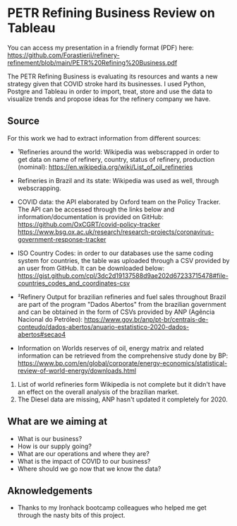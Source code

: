 # PETR Refining Business Review on Tableau

You can access my presentation in a friendly format (PDF) here: https://github.com/Forastierii/refinery-refinement/blob/main/PETR%20Refining%20Business.pdf

The PETR Refining Business is evaluating its resources and wants a new strategy given that COVID stroke hard its businesses. I used Python, Postgre and Tableau in order to import, treat, store and use the data to visualize trends and propose ideas for the refinery company we have.

## Source

For this work we had to extract information from different sources:

- ¹Refineries around the world: Wikipedia was webscrapped in order to get data on name of refinery, country, status of refinery, production (nominal):
https://en.wikipedia.org/wiki/List_of_oil_refineries

- Refineries in Brazil and its state: Wikipedia was used as well, through webscrapping.

- COVID data: the API elaborated by Oxford team on the Policy Tracker. The API can be accessed through the links below and information/documentation is provided on GitHub:
https://github.com/OxCGRT/covid-policy-tracker
https://www.bsg.ox.ac.uk/research/research-projects/coronavirus-government-response-tracker

- ISO Country Codes: in order to our databases use the same coding system for countries, the table was uploaded through a CSV provided by an user from GitHub. It can be downloaded below:
https://gist.github.com/cpl/3dc2d19137588d9ae202d67233715478#file-countries_codes_and_coordinates-csv

- ²Refinery Output for brazilian refineries and fuel sales throughout Brazil are part of the program "Dados Abertos" from the brazilian government and can be obtained in the form of CSVs provided by ANP (Agência Nacional do Petróleo):
https://www.gov.br/anp/pt-br/centrais-de-conteudo/dados-abertos/anuario-estatistico-2020-dados-abertos#secao4

- Information on Worlds reserves of oil, energy matrix and related information can be retrieved from the comprehensive study done by BP:
https://www.bp.com/en/global/corporate/energy-economics/statistical-review-of-world-energy/downloads.html

1. List of world refineries form Wikipedia is not complete but it didn't have an effect on the overall analysis of the brazilian market.
2. The Diesel data are missing, ANP hasn't updated it completely for 2020.

## What are we aiming at

- What is our business?
- How is our supply going?
- What are our operations and where they are?
- What is the impact of COVID to our business?
- Where should we go now that we know the data?

## Aknowledgements

- Thanks to my Ironhack bootcamp colleagues who helped me get through the nasty bits of this project.
